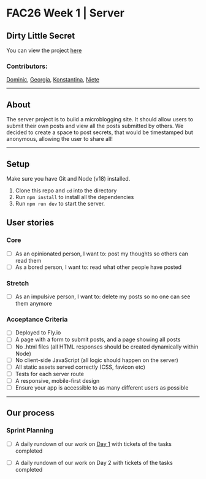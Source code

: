 # FAC26 Week 1 | Server

## Dirty Little Secret
You can view the project [here](https://w1-server-dgkn.fly.dev/)

### Contributors: 
[Dominic](https://github.com/dominicsimpson), [Georgia](https://github.com/rockyrelay), [Konstantina](https://github.com/konstantinakatmada), [Niete](https://github.com/psydwinder)

--- 

## About

The server project is to build a microblogging site. It should allow users to submit their own posts and view all the posts submitted by others. We decided to create a space to post secrets, that would be timestamped but anonymous, allowing the user to share all! 

---

## Setup

Make sure you have Git and Node (v18) installed.

1. Clone this repo and `cd` into the directory
2. Run `npm install` to install all the dependencies
3. Run `npm run dev` to start the server.

## User stories 

### Core 

- [ ] As an opinionated person, I want to: post my thoughts so others can read them
- [ ] As a bored person, I want to: read what other people have posted

### Stretch 

- [ ] As an impulsive person, I want to: delete my posts so no one can see them anymore

### Acceptance Criteria 

- [ ] Deployed to Fly.io
- [ ] A page with a form to submit posts, and a page showing all posts
- [ ] No .html files (all HTML responses should be created dynamically within Node)
- [ ] No client-side JavaScript (all logic should happen on the server)
- [ ] All static assets served correctly (CSS, favicon etc)
- [ ] Tests for each server route
- [ ] A responsive, mobile-first design
- [ ] Ensure your app is accessible to as many different users as possible

---

## Our process

### Sprint Planning

- [ ] A daily rundown of our work on [Day 1](https://hackmd.io/@kobcat/BJM3THNjs) with tickets of the tasks completed 
- [ ] A daily rundown of our work on Day 2 with tickets of the tasks completed 





